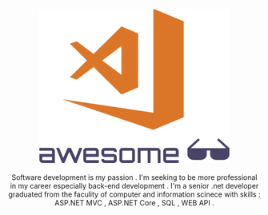 

<!--
**ahmedfoad/ahmedfoad** is a ✨ _special_ ✨ repository because its `README.md` (this file) appears on your GitHub profile.
-->


<br/>
<div align="center">
  <img width="380px" src="https://raw.githubusercontent.com/viatsko/awesome-vscode/master/awesome-vscode-logo.png">
</div>
<br/>
<div align="center">
  Software development is my passion . I'm seeking to be more professional in my career especially back-end development . I'm a senior .net developer graduated from the faculity of computer and information scinece with skills : ASP.NET MVC , ASP.NET Core , SQL , WEB API .
</div>
